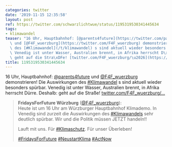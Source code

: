 ```yaml
---
categories: twitter
date: '2019-11-15 12:35:58'
layout: post
ref: https://twitter.com/schwarzlichtwue/status/1195319530341445634
tags:
- klimawandel
teaser: "16 Uhr, Hauptbahnhof: [@parents4future](https://twitter.com/parents4future)\
  \ und [@F4F_wuerzburg](https://twitter.com/F4F_wuerzburg) demonstrieren! Die Auswirkungen\
  \ des [#Klimawandel](/t/klimawandel) s sind aktuell wieder besonders sp\xFCrbar.\
  \ Venedig ist unter Wasser, Australien brennt, in Afrika herrscht D\xFCrre. Deshalb:\
  \ geht auf die Stra\xDFe! [twitter.com/F4F_wuerzburg/\u2026](https://twitter.com/F4F_wuerzburg/status/1195312646993645573)"
title: 1195319530341445634
---
```

16 Uhr, Hauptbahnhof: [@parents4future](https://twitter.com/parents4future) und [@F4F_wuerzburg](https://twitter.com/F4F_wuerzburg) demonstrieren! Die Auswirkungen des [#Klimawandel](/t/klimawandel) s sind aktuell wieder besonders spürbar. Venedig ist unter Wasser, Australien brennt, in Afrika herrscht Dürre. Deshalb: geht auf die Straße! [twitter.com/F4F_wuerzburg/…](https://twitter.com/F4F_wuerzburg/status/1195312646993645573)
> <b>FridaysForFuture Würzburg</b> ([@F4F_wuerzburg](https://twitter.com/F4F_wuerzburg)):  
>Heute ist um 16 Uhr am Würzburger Hauptbahnhof Klimademo. In Venedig sind zurzeit die Auswirkungen des [#Klimawandels](/t/klimawandels) sehr deutlich spürbar. Wir und die Politik müssen JETZT handeln!!  
>  
>Lauft mit uns. Für [#Klimaschutz](/t/klimaschutz). Für unser Überleben!  
>  
>[#FridaysForFuture](/t/fridaysforfuture) [#NeustartKlima](/t/neustartklima) [#ActNow](/t/actnow)   

